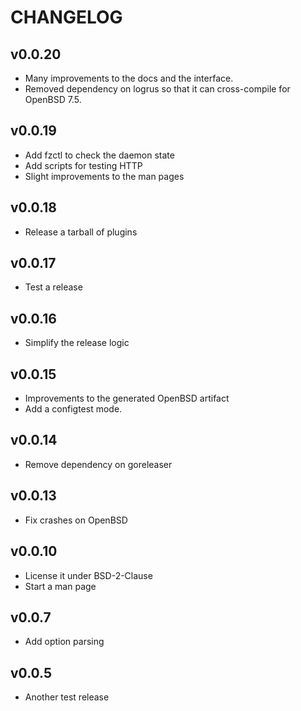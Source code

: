 # CHANGELOG

## v0.0.20

- Many improvements to the docs and the interface.
- Removed dependency on logrus so that it can cross-compile for OpenBSD 7.5.

## v0.0.19

- Add fzctl to check the daemon state
- Add scripts for testing HTTP
- Slight improvements to the man pages

## v0.0.18

- Release a tarball of plugins

## v0.0.17

- Test a release

## v0.0.16

- Simplify the release logic

## v0.0.15

- Improvements to the generated OpenBSD artifact
- Add a configtest mode.

## v0.0.14

- Remove dependency on goreleaser

## v0.0.13

- Fix crashes on OpenBSD

## v0.0.10

- License it under BSD-2-Clause
- Start a man page

## v0.0.7

- Add option parsing

## v0.0.5

- Another test release
